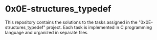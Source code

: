 # 0x0E-structures_typedef

This repository contains the solutions to the tasks assigned in the "0x0E-structures_typedef" project.
Each task is implemented in C programming language and organized in separate files.
